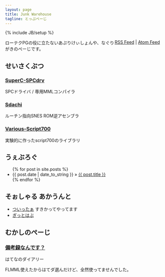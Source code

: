 ```yaml
---
layout: page
title: Junk Warehouse
tagline: とっぷぺーじ
---
```

{% include JB/setup %}

<div style="float: right; text-align: right;">
  <a href="rss.xml" title="あーるえすえす ふぃーど">RSS Feed</a> | <a href="rss.xml" title="えーてぃーおーえむ ふぃーど">Atom Feed</a>
</div>

ローテクPGの役に立たないあぷりけぃしょんや、なぐりがきのぺーじです。

## せいさくぶつ

### [SuperC-SPCdrv](http://github.com/boldowa/SuperC-SPCdrv)

SPCドライバ / 専用MMLコンパイラ

### [Sdachi](http://github.com/boldowa/sdachi)

ルーチン指向SNES ROM逆アセンブラ

### [Various-Script700](http://github.com/boldowa/Various-Script700)

実験的に作ったscript700のライブラリ


## うぇぶろぐ

<ul class="posts">
  {% for post in site.posts %}
    <li><span>{{ post.date | date_to_string }}</span> &raquo; <a href="{{ BASE_PATH }}{{ post.url }}">{{ post.title }}</a></li>
  {% endfor %}
</ul>

## そぉしゃる あかうんと

- [ついったぁ](http://twitter.com/{{site.author.twitter}}) すきかってやってます
- [ぎっとはぶ](https://github.com/{{site.author.github}})


## むかしのぺーじ

### [備考録なんです？](http://d.hatena.ne.jp/boldowa/)

はてなのダイアリー

FLMML使えたからはてダ選んだけど、全然使ってませんでした。

